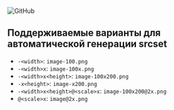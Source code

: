 ![GitHub](https://img.shields.io/github/license/Ivan-Kuzmichev/gulp-starter?style=flat-square)
## Поддерживаемые варианты для автоматической генерации srcset

* `-<width>`: `image-100.png`
* `-<width>x`: `image-100x.png`
* `-<width>x<height>`: `image-100x200.png`
* `-x<height>`: `image-x200.png`
* `-<width>x<height>@<scale>x`: `image-100x200@2x.png`
* `@<scale>x`: `image@2x.png`
